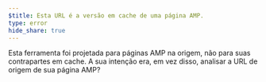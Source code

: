```yaml
---
$title: Esta URL é a versão em cache de uma página AMP.
type: error
hide_share: true
---
```


Esta ferramenta foi projetada para páginas AMP na origem, não para suas contrapartes em cache. A sua intenção era, em vez disso, analisar a URL de origem de sua página AMP?
